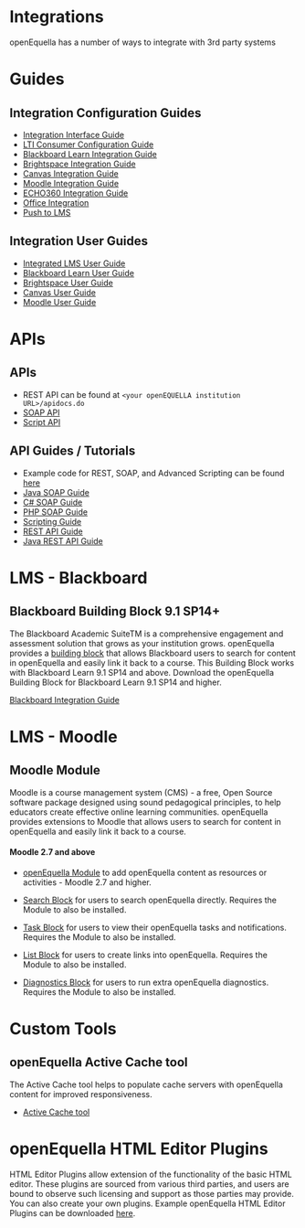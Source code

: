 # Integrations
openEquella has a number of ways to integrate with 3rd party systems

# Guides

## Integration Configuration Guides
* [Integration Interface Guide](../guides/IntegrationInterfaceGuide.md)
* [LTI Consumer Configuration Guide](../guides/LTIConsumerConfigurationGuide.md)
* [Blackboard Learn Integration Guide](../guides/BlackboardLearnIntegrationGuide.md)
* [Brightspace Integration Guide](../guides/BrightspaceIntegrationGuide.md)
* [Canvas Integration Guide](../guides/CanvasIntegrationGuide.md)
* [Moodle Integration Guide](../guides/MoodleIntegrationGuide.md)
* [ECHO360 Integration Guide](../guides/ECHOIntegrationGuide.md)
* [Office Integration](../guides/OfficeIntegrationGuide.md)
* [Push to LMS](../guides/PushToLMS.md)

## Integration User Guides
* [Integrated LMS User Guide](../guides/IntegratedLMSUserGuide.md)
* [Blackboard Learn User Guide](../guides/BlackboardLearnUserGuide.md)
* [Brightspace User Guide](../guides/BrightspaceUserGuide.md)
* [Canvas User Guide](../guides/CanvasUserGuide.md)
* [Moodle User Guide](../guides/MoodleUserGuide.md)


# APIs

## APIs
* REST API can be found at `<your openEQUELLA institution URL>/apidocs.do`
* [SOAP API](../api-docs/SOAP/api%20reference.html)
* [Script API](../api-docs/Script/api%20reference.html)

## API Guides / Tutorials
* Example code for REST, SOAP, and Advanced Scripting can be found [here](https://github.com/openequella/openequella.github.io/tree/master/example-scripts)
* [Java SOAP Guide](../guides/JavaSOAPTutorial.md)
* [C# SOAP Guide](../guides/CPlusSOAPTutorial.md)
* [PHP SOAP Guide](../guides/PHPSOAPTutorial.md)
* [Scripting Guide](../guides/AdvancedScriptingGuide.md)
* [REST API Guide](../guides/RestAPIGuide.md)
* [Java REST API Guide](../guides/JavaRESTTutorial.md)

# LMS - Blackboard

## Blackboard Building Block 9.1 SP14+
The Blackboard Academic SuiteTM is a comprehensive engagement and assessment solution that grows as your institution grows. openEquella provides a [building block](https://github.com/openequella/equella-blackboard-integration) that allows Blackboard users to search for content in openEquella and easily link it back to a course. This Building Block works with Blackboard Learn 9.1 SP14 and above.
Download the openEquella Building Block for Blackboard Learn 9.1 SP14 and higher.  

[Blackboard Integration Guide](../guides/BlackboardLearnIntegrationGuide.md)

# LMS - Moodle

## Moodle Module
Moodle is a course management system (CMS) - a free, Open Source software package designed using sound pedagogical principles, to help educators create effective online learning communities. openEquella provides extensions to Moodle that allows users to search for content in openEquella and easily link it back to a course.
#### Moodle 2.7 and above
* [openEquella Module](https://github.com/openequella/moodle-mod_openEQUELLA) to add openEquella content as resources or activities - Moodle 2.7 and higher. 

* [Search Block](https://github.com/openequella/moodle-block_openEQUELLA_search) for users to search openEquella directly. Requires the Module to also be installed.

* [Task Block](https://github.com/openequella/moodle-block_openEQUELLA_tasks) for users to view their openEquella tasks and notifications. Requires the Module to also be installed.

* [List Block](https://github.com/openequella/moodle-block_openEQUELLA_links) for users to create links into openEquella. Requires the Module to also be installed.

* [Diagnostics Block](https://github.com/openequella/moodle-mod_openEQUELLA-tools) for users to run extra openEquella diagnostics. Requires the Module to also be installed.

# Custom Tools

## openEquella Active Cache tool
The Active Cache tool helps to populate cache servers with openEquella content for improved responsiveness.
* [Active Cache tool](https://github.com/openequella/openEQUELLA/tree/master/Source/Tools/Cacher)

# openEquella HTML Editor Plugins
HTML Editor Plugins allow extension of the functionality of the basic HTML editor. These plugins are sourced from various third parties, and users are bound to observe such licensing and support as those parties may provide. You can also create your own plugins.   Example openEquella HTML Editor Plugins can be downloaded [here](https://github.com/openequella/openequella.github.io/tree/master/example-scripts/HTML-editor-plugin).

